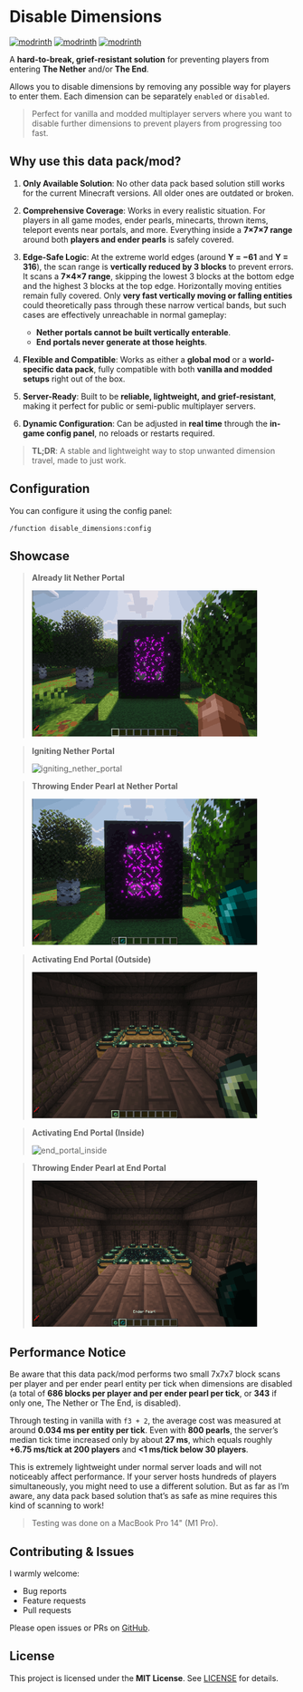 # Disable Dimensions

[![modrinth](https://img.shields.io/modrinth/v/disable-dimensions.svg)](https://modrinth.com/datapack/disable-dimensions)
[![modrinth](https://img.shields.io/badge/dynamic/json?url=https://api.modrinth.com/v2/project/disable-dimensions&label=downloads&query=$.downloads&color=#00AF5C)](https://modrinth.com/datapack/disable-dimensions)
[![modrinth](https://img.shields.io/modrinth/game-versions/disable-dimensions.svg)](https://modrinth.com/datapack/disable-dimensions)

A **hard-to-break, grief-resistant solution** for preventing players from entering **The Nether** and/or **The End**.

Allows you to disable dimensions by removing any possible way for players to enter them. Each dimension can be separately `enabled` or `disabled`.

> Perfect for vanilla and modded multiplayer servers where you want to disable further dimensions to prevent players from progressing too fast.

## Why use this data pack/mod?

1. **Only Available Solution**:
   No other data pack based solution still works for the current Minecraft versions.
   All older ones are outdated or broken.

2. **Comprehensive Coverage**:
   Works in every realistic situation. For players in all game modes, ender pearls, minecarts, thrown items, teleport events near portals, and more.
   Everything inside a **7×7×7 range** around both **players and ender pearls** is safely covered.

3. **Edge-Safe Logic**:
   At the extreme world edges (around **Y = −61** and **Y = 316**), the scan range is **vertically reduced by 3 blocks** to prevent errors.
   It scans a **7×4×7 range**, skipping the lowest 3 blocks at the bottom edge and the highest 3 blocks at the top edge.
   Horizontally moving entities remain fully covered.
   Only **very fast vertically moving or falling entities** could theoretically pass through these narrow vertical bands, but such cases are effectively unreachable in normal gameplay:
   - **Nether portals cannot be built vertically enterable**.
   - **End portals never generate at those heights**.

4. **Flexible and Compatible**:
   Works as either a **global mod** or a **world-specific data pack**, fully compatible with both **vanilla and modded setups** right out of the box.

5. **Server-Ready**:
   Built to be **reliable, lightweight, and grief-resistant**, making it perfect for public or semi-public multiplayer servers.

6. **Dynamic Configuration**:
   Can be adjusted in **real time** through the **in-game config panel**, no reloads or restarts required.

> **TL;DR**: A stable and lightweight way to stop unwanted dimension travel, made to just work.

## Configuration

You can configure it using the config panel:

```mc
/function disable_dimensions:config
```

## Showcase

> **Already lit Nether Portal**
>
> ![lit_nether_portal](showcase/lit_nether_portal.gif)

> **Igniting Nether Portal**
>
> ![igniting_nether_portal](showcase/igniting_nether_portal.gif)

> **Throwing Ender Pearl at Nether Portal**
>
> ![pearl_nether_portal](showcase/pearl_nether_portal.gif)

> **Activating End Portal (Outside)**
>
> ![end_portal_outside](showcase/end_portal_outside.gif)

> **Activating End Portal (Inside)**
>
> ![end_portal_inside](showcase/end_portal_inside.gif)

> **Throwing Ender Pearl at End Portal**
>
> ![pearl_end_portal](showcase/pearl_end_portal.gif)

## Performance Notice

Be aware that this data pack/mod performs two small 7x7x7 block scans per player and per ender pearl entity per tick when dimensions are disabled (a total of **686 blocks per player and per ender pearl per tick**, or **343** if only one, The Nether or The End, is disabled).

Through testing in vanilla with `f3 + 2`, the average cost was measured at around **0.034 ms per entity per tick**. Even with **800 pearls**, the server’s median tick time increased only by about **27 ms**, which equals roughly **+6.75 ms/tick at 200 players** and **<1 ms/tick below 30 players**.

This is extremely lightweight under normal server loads and will not noticeably affect performance. If your server hosts hundreds of players simultaneously, you might need to use a different solution. But as far as I’m aware, any data pack based solution that’s as safe as mine requires this kind of scanning to work!

> Testing was done on a MacBook Pro 14" (M1 Pro).

## Contributing & Issues

I warmly welcome:

- Bug reports
- Feature requests
- Pull requests

Please open issues or PRs on [GitHub](https://github.com/nwrenger/disable-dimensions/issues).

## License

This project is licensed under the **MIT License**. See [LICENSE](https://github.com/nwrenger/disable-dimensions/blob/main/LICENSE) for details.
